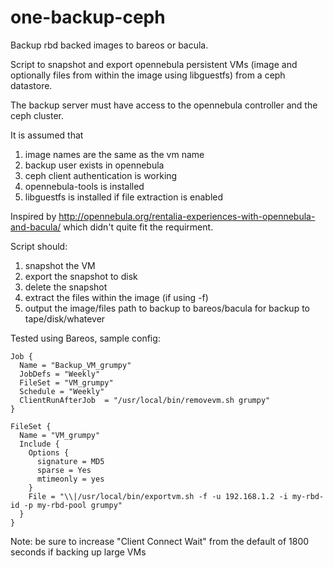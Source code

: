 # one-backup-ceph
Backup rbd backed images to bareos or bacula.

Script to snapshot and export opennebula persistent VMs (image and optionally files from within the image using libguestfs) from a ceph datastore.

The backup server must have access to the opennebula controller and the ceph cluster.

It is assumed that

1. image names are the same as the vm name
2. backup user exists in opennebula
3. ceph client authentication is working
4. opennebula-tools is installed
5. libguestfs is installed if file extraction is enabled

Inspired by http://opennebula.org/rentalia-experiences-with-opennebula-and-bacula/ which didn't quite fit the requirment.

Script should: 

1. snapshot the VM
2. export the snapshot to disk
3. delete the snapshot
4. extract the files within the image (if using -f)
5. output the image/files path to backup to bareos/bacula for backup to tape/disk/whatever

Tested using Bareos, sample config:


```
Job {
  Name = "Backup_VM_grumpy"
  JobDefs = "Weekly"
  FileSet = "VM_grumpy"
  Schedule = "Weekly"
  ClientRunAfterJob  = "/usr/local/bin/removevm.sh grumpy"
}

FileSet {
  Name = "VM_grumpy"
  Include {
    Options {
      signature = MD5
      sparse = Yes
      mtimeonly = yes
    }
    File = "\\|/usr/local/bin/exportvm.sh -f -u 192.168.1.2 -i my-rbd-id -p my-rbd-pool grumpy"
  }
}
```

Note: be sure to increase "Client Connect Wait" from the default of 1800 seconds if backing up large VMs


